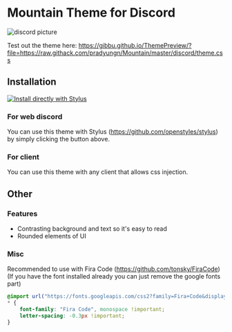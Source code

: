 # Mountain Theme for Discord

![discord picture](https://user-images.githubusercontent.com/76597257/116608638-1d525900-a93c-11eb-8017-221f4f250fb1.png)

Test out the theme here: https://gibbu.github.io/ThemePreview/?file=https://raw.githack.com/pradyungn/Mountain/master/discord/theme.css

## Installation

[![Install directly with Stylus](https://img.shields.io/badge/Install%20directly%20with-Stylus-00adad.svg)](https://raw.githubusercontent.com/Gitleptune/Mountain/master/discord/theme.user.css)

### For web discord

You can use this theme with Stylus (https://github.com/openstyles/stylus) by simply clicking the button above.

### For client

You can use this theme with any client that allows css injection.

## Other
### Features 

- Contrasting background and text so it's easy to read
- Rounded elements of UI

### Misc

Recommended to use with Fira Code (https://github.com/tonsky/FiraCode) (If you have the font installed already you can just remove the google fonts part)

```css
@import url("https://fonts.googleapis.com/css2?family=Fira+Code&display=swap");
* {
	font-family: "Fira Code", monospace !important;
	letter-spacing: -0.3px !important;
}
```
